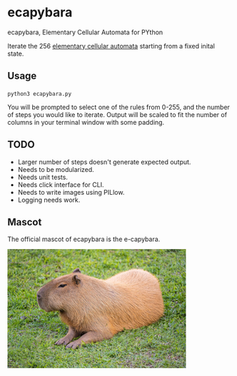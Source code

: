 # ecapybara
ecapybara, Elementary Cellular Automata for PYthon

Iterate the 256 [elementary cellular automata](https://en.wikipedia.org/wiki/Elementary_cellular_automaton)
starting from a fixed inital state.

## Usage

`python3 ecapybara.py`


You will be prompted to select one of the rules from 0-255, and the number of steps you would like to iterate. Output will be scaled to fit the number of columns in your terminal window with some padding.

## TODO
- Larger number of steps doesn't generate expected output.
- Needs to be modularized.
- Needs unit tests.
- Needs click interface for CLI.
- Needs to write images using PILlow.
- Logging needs work.

## Mascot
The official mascot of ecapybara is the e-capybara.

![e-capybara, our mascot](img/capy.jpg)
